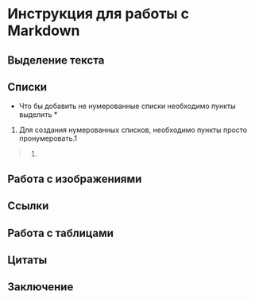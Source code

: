 # Инструкция для работы с Markdown

## Выделение текста

## Списки

* Что бы добавить не нумерованные списки необходимо пункты выделить *

1. Для создания нумерованных списков, необходимо пункты просто пронумеровать.1

>1. 

## Работа с изображениями

## Ссылки

## Работа с таблицами

## Цитаты

## Заключение